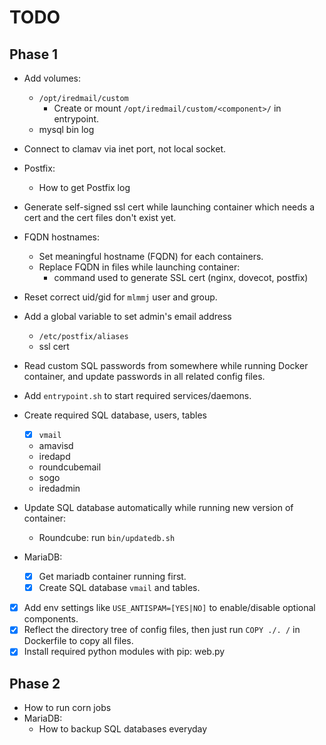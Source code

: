 # TODO

## Phase 1

- Add volumes:
    - `/opt/iredmail/custom`
        - Create or mount `/opt/iredmail/custom/<component>/` in entrypoint.
    - mysql bin log
- Connect to clamav via inet port, not local socket.
- Postfix:
    - How to get Postfix log
- Generate self-signed ssl cert while launching container which needs a cert
  and the cert files don't exist yet.
- FQDN hostnames:
    - Set meaningful hostname (FQDN) for each containers.
    - Replace FQDN in files while launching container:
        - command used to generate SSL cert (nginx, dovecot, postfix)
- Reset correct uid/gid for `mlmmj` user and group.
- Add a global variable to set admin's email address
    - `/etc/postfix/aliases`
    - ssl cert
- Read custom SQL passwords from somewhere while running Docker container, and
  update passwords in all related config files.
- Add `entrypoint.sh` to start required services/daemons.

- Create required SQL database, users, tables
    - [x] `vmail`
    - amavisd
    - iredapd
    - roundcubemail
    - sogo
    - iredadmin

- Update SQL database automatically while running new version of container:
    - Roundcube: run `bin/updatedb.sh`

- MariaDB:
    - [x] Get mariadb container running first.
    - [x] Create SQL database `vmail` and tables.
- [x] Add env settings like `USE_ANTISPAM=[YES|NO]` to enable/disable optional components.
- [x] Reflect the directory tree of config files, then just run `COPY ./. /` in Dockerfile to copy all files.
- [x] Install required python modules with pip: web.py

## Phase 2

- How to run corn jobs
- MariaDB:
    - How to backup SQL databases everyday

